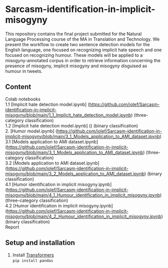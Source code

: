 # Sarcasm-identification-in-implicit-misogyny

This repository contains the final project submitted for the Natural Language Processing course of the MA in Translation and Technology. We present the workflow to create two sentence detection models for the English language, one focused on recognizing implicit hate speech and one focused on recognizing humour. These models will be applied to a misogyny-annotated corpus in order to retrieve information concerning the presence of misogyny, implicit misogyny and misogyny disguised as humour in tweets.

## Content
Colab notebooks <br/>
1.1 [Implicit hate detection model.ipynb] (https://github.com/iolef/Sarcasm-identification-in-implicit-misogyny/blob/main/1_1_Implicit_hate_detection_model.ipynb) (three-category classification) <br/>
1.2 [Implicit hate detection model.ipynb] () (binary classification) <br/>
2. [Humor model.ipynb] (https://github.com/iolef/Sarcasm-identification-in-implicit-misogyny/blob/main/3_1_Models_application_to_AMI_dataset.ipynb) <br/>
3.1 [Models application to AMI dataset.ipynb] (https://github.com/iolef/Sarcasm-identification-in-implicit-misogyny/blob/main/3_1_Models_application_to_AMI_dataset.ipynb) (three-category classification) <br/>
3.2 [Models application to AMI dataset.ipynb] (https://github.com/iolef/Sarcasm-identification-in-implicit-misogyny/blob/main/3_2_Models_application_to_AMI_dataset.ipynb) (binary classification) <br/>
4.1 [Humor identification in implicit misogyny.ipynb] (https://github.com/iolef/Sarcasm-identification-in-implicit-misogyny/blob/main/4_1_Humour_identification_in_implicit_misogyny.ipynb) (three-category classification) <br/>
4.2 [Humor identification in implicit misogyny.ipynb] (https://github.com/iolef/Sarcasm-identification-in-implicit-misogyny/blob/main/4_2_Humour_identification_in_implicit_misogyny.ipynb) (binary classification) <br/>
Report

## Setup and installation

1. Install [Transformers](https://github.com/huggingface/transformers) <br />
`pip install pandas` <br />
